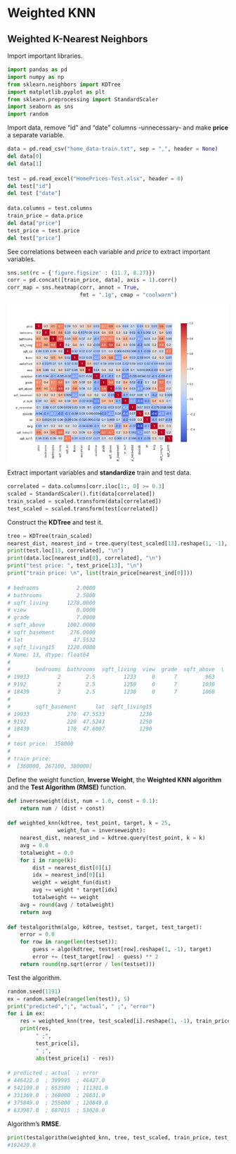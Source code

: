 Weighted KNN
================

## Weighted K-Nearest Neighbors

Import important libraries.

``` python
import pandas as pd
import numpy as np
from sklearn.neighbors import KDTree
import matplotlib.pyplot as plt
from sklearn.preprocessing import StandardScaler
import seaborn as sns
import random
```

Import data, remove “id” and “date” columns -unnecessary- and make
**price** a separate variable.

``` python
data = pd.read_csv("home_data-train.txt", sep = ",", header = None)
del data[0]
del data[1]

test = pd.read_excel("HomePrices-Test.xlsx", header = 0)
del test["id"]
del test ["date"]

data.columns = test.columns
train_price = data.price
del data["price"]
test_price = test.price
del test["price"]
```

See correlations between each variable and *price* to extract important
variables.

``` python
sns.set(rc = {'figure.figsize' : (11.7, 8.27)})
corr = pd.concat([train_price, data], axis = 1).corr()
corr_map = sns.heatmap(corr, annot = True, 
                       fmt = ".1g", cmap = "coolwarm")
```

![](weighted_knn_files\\figure-gfm\\corr_mat.png)

Extract important variables and **standardize** train and test data.

``` python
correlated = data.columns[corr.iloc[1:, 0] >= 0.3]
scaled = StandardScaler().fit(data[correlated])
train_scaled = scaled.transform(data[correlated])
test_scaled = scaled.transform(test[correlated])
```

Construct the **KDTree** and test it.

``` python
tree = KDTree(train_scaled)
nearest_dist, nearest_ind = tree.query(test_scaled[13].reshape(1, -1), k = 3)
print(test.loc[13, correlated], "\n")
print(data.loc[nearest_ind[0], correlated], "\n")
print("test price: ", test_price[13], "\n")
print("train price: \n", list(train_price[nearest_ind[0]]))

# bedrooms            2.0000
# bathrooms           2.5000
# sqft_living      1278.0000
# view                0.0000
# grade               7.0000
# sqft_above       1002.0000
# sqft_basement     276.0000
# lat                47.5532
# sqft_living15    1220.0000
# Name: 13, dtype: float64 
# 
#        bedrooms  bathrooms  sqft_living  view  grade  sqft_above  \
# 19933         2        2.5         1233     0      7         963   
# 9192          2        2.5         1250     0      7        1030   
# 18439         2        2.5         1230     0      7        1060   
# 
#        sqft_basement      lat  sqft_living15  
# 19933            270  47.5533           1230  
# 9192             220  47.5243           1250  
# 18439            170  47.6007           1290   
# 
# test price:  358000 
# 
# train price: 
#  [360000, 267100, 380000]
```

Define the weight function, **Inverse Weight**, the **Weighted KNN
algorithm** and the **Test Algorithm (RMSE)** function.

``` python
def inverseweight(dist, num = 1.0, const = 0.1):
    return num / (dist + const)

def weighted_knn(kdtree, test_point, target, k = 25,
                weight_fun = inverseweight):
    nearest_dist, nearest_ind = kdtree.query(test_point, k = k)
    avg = 0.0
    totalweight = 0.0
    for i in range(k):
        dist = nearest_dist[0][i]
        idx = nearest_ind[0][i]
        weight = weight_fun(dist)
        avg += weight * target[idx]
        totalweight += weight
    avg = round(avg / totalweight)
    return avg

def testalgorithm(algo, kdtree, testset, target, test_target):
    error = 0.0
    for row in range(len(testset)):
        guess = algo(kdtree, testset[row].reshape(1, -1), target)
        error += (test_target[row] - guess) ** 2
    return round(np.sqrt(error / len(testset)))
```

Test the algorithm.

``` python
random.seed(1191)
ex = random.sample(range(len(test)), 5)
print("predicted",";", "actual", " ;", "error")
for i in ex:
    res = weighted_knn(tree, test_scaled[i].reshape(1, -1), train_price)
    print(res,
         " ;", 
         test_price[i],
         " ;",
         abs(test_price[i] - res))

# predicted ; actual  ; error
# 446422.0  ; 399995  ; 46427.0
# 542199.0  ; 653500  ; 111301.0
# 331369.0  ; 360000  ; 28631.0
# 375849.0  ; 255000  ; 120849.0
# 633987.0  ; 687015  ; 53028.0
```

Algorithm’s **RMSE**.

``` python
print(testalgorithm(weighted_knn, tree, test_scaled, train_price, test_price)) 
#192420.0
```
